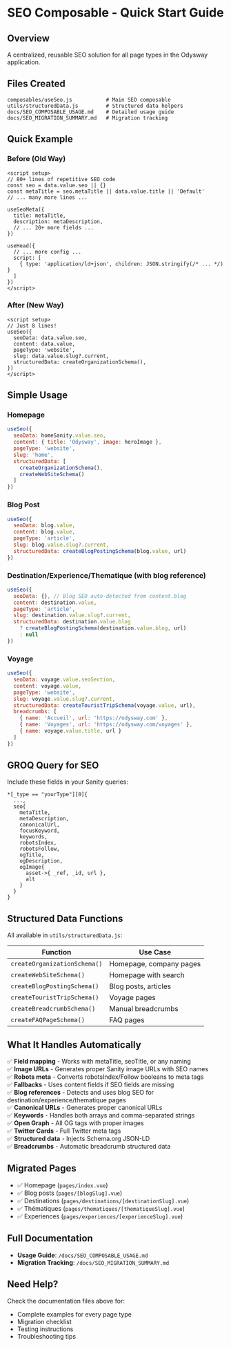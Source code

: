 # SEO Composable - Quick Start Guide

## Overview

A centralized, reusable SEO solution for all page types in the Odysway application.

## Files Created

```
composables/useSeo.js           # Main SEO composable
utils/structuredData.js         # Structured data helpers
docs/SEO_COMPOSABLE_USAGE.md    # Detailed usage guide
docs/SEO_MIGRATION_SUMMARY.md   # Migration tracking
```

## Quick Example

### Before (Old Way)
```vue
<script setup>
// 80+ lines of repetitive SEO code
const seo = data.value.seo || {}
const metaTitle = seo.metaTitle || data.value.title || 'Default'
// ... many more lines ...

useSeoMeta({
  title: metaTitle,
  description: metaDescription,
  // ... 20+ more fields ...
})

useHead({
  // ... more config ...
  script: [
    { type: 'application/ld+json', children: JSON.stringify(/* ... */) }
  ]
})
</script>
```

### After (New Way)
```vue
<script setup>
// Just 8 lines!
useSeo({
  seoData: data.value.seo,
  content: data.value,
  pageType: 'website',
  slug: data.value.slug?.current,
  structuredData: createOrganizationSchema(),
})
</script>
```

## Simple Usage

### Homepage
```javascript
useSeo({
  seoData: homeSanity.value.seo,
  content: { title: 'Odysway', image: heroImage },
  pageType: 'website',
  slug: 'home',
  structuredData: [
    createOrganizationSchema(),
    createWebSiteSchema()
  ]
})
```

### Blog Post
```javascript
useSeo({
  seoData: blog.value,
  content: blog.value,
  pageType: 'article',
  slug: blog.value.slug?.current,
  structuredData: createBlogPostingSchema(blog.value, url)
})
```

### Destination/Experience/Thematique (with blog reference)
```javascript
useSeo({
  seoData: {}, // Blog SEO auto-detected from content.blog
  content: destination.value,
  pageType: 'article',
  slug: destination.value.slug?.current,
  structuredData: destination.value.blog 
    ? createBlogPostingSchema(destination.value.blog, url)
    : null
})
```

### Voyage
```javascript
useSeo({
  seoData: voyage.value.seoSection,
  content: voyage.value,
  pageType: 'website',
  slug: voyage.value.slug?.current,
  structuredData: createTouristTripSchema(voyage.value, url),
  breadcrumbs: [
    { name: 'Accueil', url: 'https://odysway.com' },
    { name: 'Voyages', url: 'https://odysway.com/voyages' },
    { name: voyage.value.title, url }
  ]
})
```

## GROQ Query for SEO

Include these fields in your Sanity queries:

```groq
*[_type == "yourType"][0]{
  ...,
  seo{
    metaTitle,
    metaDescription,
    canonicalUrl,
    focusKeyword,
    keywords,
    robotsIndex,
    robotsFollow,
    ogTitle,
    ogDescription,
    ogImage{
      asset->{ _ref, _id, url },
      alt
    }
  }
}
```

## Structured Data Functions

All available in `utils/structuredData.js`:

| Function | Use Case |
|----------|----------|
| `createOrganizationSchema()` | Homepage, company pages |
| `createWebSiteSchema()` | Homepage with search |
| `createBlogPostingSchema()` | Blog posts, articles |
| `createTouristTripSchema()` | Voyage pages |
| `createBreadcrumbSchema()` | Manual breadcrumbs |
| `createFAQPageSchema()` | FAQ pages |

## What It Handles Automatically

✅ **Field mapping** - Works with metaTitle, seoTitle, or any naming  
✅ **Image URLs** - Generates proper Sanity image URLs with SEO names  
✅ **Robots meta** - Converts robotsIndex/Follow booleans to meta tags  
✅ **Fallbacks** - Uses content fields if SEO fields are missing  
✅ **Blog references** - Detects and uses blog SEO for destination/experience/thematique pages  
✅ **Canonical URLs** - Generates proper canonical URLs  
✅ **Keywords** - Handles both arrays and comma-separated strings  
✅ **Open Graph** - All OG tags with proper images  
✅ **Twitter Cards** - Full Twitter meta tags  
✅ **Structured data** - Injects Schema.org JSON-LD  
✅ **Breadcrumbs** - Automatic breadcrumb structured data  

## Migrated Pages

- ✅ Homepage (`pages/index.vue`)
- ✅ Blog posts (`pages/[blogSlug].vue`)
- ✅ Destinations (`pages/destinations/[destinationSlug].vue`)
- ✅ Thématiques (`pages/thematiques/[thematiqueSlug].vue`)
- ✅ Experiences (`pages/experiences/[experienceSlug].vue`)

## Full Documentation

- **Usage Guide**: `/docs/SEO_COMPOSABLE_USAGE.md`
- **Migration Tracking**: `/docs/SEO_MIGRATION_SUMMARY.md`

## Need Help?

Check the documentation files above for:
- Complete examples for every page type
- Migration checklist
- Testing instructions
- Troubleshooting tips

